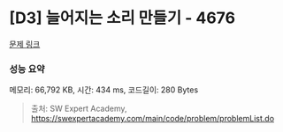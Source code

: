 # [D3] 늘어지는 소리 만들기 - 4676 

[문제 링크](https://swexpertacademy.com/main/code/problem/problemDetail.do?contestProbId=AWRKWITqfvIDFAV8) 

### 성능 요약

메모리: 66,792 KB, 시간: 434 ms, 코드길이: 280 Bytes



> 출처: SW Expert Academy, https://swexpertacademy.com/main/code/problem/problemList.do